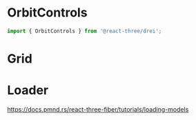 # OrbitControls
```jsx
import { OrbitControls } from '@react-three/drei';
```

# Grid


# Loader
https://docs.pmnd.rs/react-three-fiber/tutorials/loading-models

